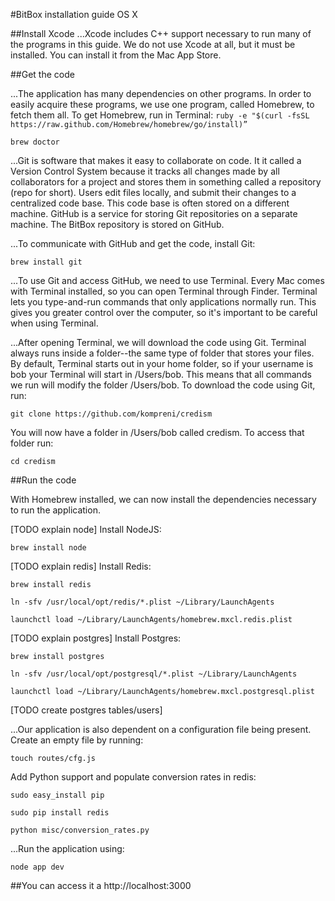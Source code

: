 #BitBox installation guide OS X

##Install Xcode
...Xcode includes C++ support necessary to run many of the programs in this guide. We do not use Xcode at all, but it must be installed. You can install it from the Mac App Store.

##Get the code

...The application has many dependencies on other programs. In order to easily acquire these programs, we use one program, called Homebrew, to fetch them all. To get Homebrew, run in Terminal:
`ruby -e "$(curl -fsSL https://raw.github.com/Homebrew/homebrew/go/install)”`

`brew doctor`


...Git is software that makes it easy to collaborate on code. It it called a Version Control System because it tracks all changes made by all collaborators for a project and stores them in something called a repository (repo for short). Users edit files locally, and submit their changes to a centralized code base. This code base is often stored on a different machine. GitHub is a service for storing Git repositories on a separate machine. The BitBox repository is stored on GitHub.

...To communicate with GitHub and get the code, install Git:

`brew install git`

...To use Git and access GitHub, we need to use Terminal. Every Mac comes with Terminal installed, so you can open Terminal through Finder. Terminal lets you type-and-run commands that only applications normally run. This gives you greater control over the computer, so it's important to be careful when using Terminal.

...After opening Terminal, we will download the code using Git. Terminal always runs inside a folder--the same type of folder that stores your files. By default, Terminal starts out in your home folder, so if your username is bob your Terminal will start in /Users/bob. This means that all commands we run will modify the folder /Users/bob. To download the code using Git, run:

`git clone https://github.com/kompreni/credism`

You will now have a folder in /Users/bob called credism. To access that folder run: 

`cd credism`

##Run the code

With Homebrew installed, we can now install the dependencies necessary to run the application. 

[TODO explain node]
Install NodeJS:

`brew install node`

[TODO explain redis]
Install Redis:

`brew install redis`

`ln -sfv /usr/local/opt/redis/*.plist ~/Library/LaunchAgents`

`launchctl load ~/Library/LaunchAgents/homebrew.mxcl.redis.plist`

[TODO explain postgres]
Install Postgres:

`brew install postgres`

`ln -sfv /usr/local/opt/postgresql/*.plist ~/Library/LaunchAgents`

`launchctl load ~/Library/LaunchAgents/homebrew.mxcl.postgresql.plist`

[TODO create postgres tables/users]

...Our application is also dependent on a configuration file being present. Create an empty file by running:

`touch routes/cfg.js`

Add Python support and populate conversion rates in redis:

`sudo easy_install pip`

`sudo pip install redis`

`python misc/conversion_rates.py`

...Run the application using:

`node app dev`

##You can access it a http://localhost:3000

	